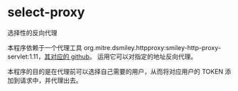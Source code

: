 # select-proxy
选择性的反向代理

本程序依赖于一个代理工具 org.mitre.dsmiley.httpproxy:smiley-http-proxy-servlet:1.11，[其对应的 github](https://github.com/mitre/HTTP-Proxy-Servlet)。
运用它可以对指定的地址反向代理。

本程序的目的是在代理前可以选择自己需要的用户，从而将对应用户的 TOKEN 添加到请求中，并代理出去。

